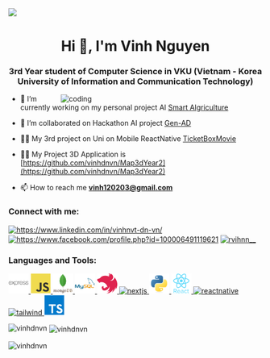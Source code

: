 
<img src="https://i.pinimg.com/originals/d0/d7/bb/d0d7bbada1102ab691f74678f4a9ccbb.png" width="full">
<h1 align="center">Hi 👋, I'm Vinh Nguyen</h1>
<h3 align="center">3rd Year student of Computer Science in VKU (Vietnam - Korea University of Information and Communication Technology)</h3>
<img align="right" alt="coding" width="400" src="https://i.pinimg.com/474x/84/aa/32/84aa3231c53ba911ed625eccc3376213.jpg"> 


- 🌱 I’m currently working on my personal project AI [Smart Algriculture](https://github.com/vinhdnvn/SmartAlgriculture)

- 👯 I’m collaborated on Hackathon AI project [Gen-AD](https://github.com/vinhdnvn/dev_fest2023)

- 👨‍💻 My 3rd project on Uni on Mobile ReactNative [TicketBoxMovie](https://github.com/vinhdnvn/be_dacs3.git)

- 👨‍💻 My Project 3D Application is [https://github.com/vinhdnvn/Map3dYear2](https://github.com/vinhdnvn/Map3dYear2)

- 📫 How to reach me **vinh120203@gmail.com**



<h3 align="left">Connect with me:</h3>
<p align="left">
<a href="https://linkedin.com/in/https://www.linkedin.com/in/vinhnvt-dn-vn/" target="blank"><img align="center" src="https://raw.githubusercontent.com/rahuldkjain/github-profile-readme-generator/master/src/images/icons/Social/linked-in-alt.svg" alt="https://www.linkedin.com/in/vinhnvt-dn-vn/" height="30" width="40" /></a>
<a href="https://fb.com/https://www.facebook.com/profile.php?id=100006491119621" target="blank"><img align="center" src="https://raw.githubusercontent.com/rahuldkjain/github-profile-readme-generator/master/src/images/icons/Social/facebook.svg" alt="https://www.facebook.com/profile.php?id=100006491119621" height="30" width="40" /></a>
<a href="https://instagram.com/rvihnn__" target="blank"><img align="center" src="https://raw.githubusercontent.com/rahuldkjain/github-profile-readme-generator/master/src/images/icons/Social/instagram.svg" alt="rvihnn__" height="30" width="40" /></a>
</p>

<h3 align="left">Languages and Tools:</h3>
<p align="left"> <a href="https://expressjs.com" target="_blank" rel="noreferrer"> <img src="https://raw.githubusercontent.com/devicons/devicon/master/icons/express/express-original-wordmark.svg" alt="express" width="40" height="40"/> </a> <a href="https://git-scm.com/" target="_blank" rel="noreferrer">  </a> <a href="https://developer.mozilla.org/en-US/docs/Web/JavaScript" target="_blank" rel="noreferrer"> <img src="https://raw.githubusercontent.com/devicons/devicon/master/icons/javascript/javascript-original.svg" alt="javascript" width="40" height="40"/> </a> <a href="https://www.mongodb.com/" target="_blank" rel="noreferrer"> <img src="https://raw.githubusercontent.com/devicons/devicon/master/icons/mongodb/mongodb-original-wordmark.svg" alt="mongodb" width="40" height="40"/> </a> <a href="https://www.mysql.com/" target="_blank" rel="noreferrer"> <img src="https://raw.githubusercontent.com/devicons/devicon/master/icons/mysql/mysql-original-wordmark.svg" alt="mysql" width="40" height="40"/> </a> <a href="https://nestjs.com/" target="_blank" rel="noreferrer"> <img src="https://raw.githubusercontent.com/devicons/devicon/master/icons/nestjs/nestjs-plain.svg" alt="nestjs" width="40" height="40"/> </a> <a href="https://nextjs.org/" target="_blank" rel="noreferrer"> <img src="https://cdn.worldvectorlogo.com/logos/nextjs-2.svg" alt="nextjs" width="40" height="40"/> </a> <a href="https://nodejs.org" target="_blank" rel="noreferrer">   </a> <a href="https://www.python.org" target="_blank" rel="noreferrer"> <img src="https://raw.githubusercontent.com/devicons/devicon/master/icons/python/python-original.svg" alt="python" width="40" height="40"/> </a> <a href="https://pytorch.org/" target="_blank" rel="noreferrer"> 
<!--   <img src="https://www.vectorlogo.zone/logos/pytorch/pytorch-icon.svg" alt="pytorch" width="40" height="40"/> </a> <a href="https://reactjs.org/" target="_blank" rel="noreferrer">  -->
  <img src="https://raw.githubusercontent.com/devicons/devicon/master/icons/react/react-original-wordmark.svg" alt="react" width="40" height="40"/> </a> <a href="https://reactnative.dev/" target="_blank" rel="noreferrer"> <img src="https://reactnative.dev/img/header_logo.svg" alt="reactnative" width="40" height="40"/> </a> <a href="https://redux.js.org" target="_blank" rel="noreferrer"> 
<!--   <img src="https://raw.githubusercontent.com/devicons/devicon/master/icons/redux/redux-original.svg" alt="redux" width="40" height="40"/> </a> <a href="https://tailwindcss.com/" target="_blank" rel="noreferrer">  -->
    <img src="https://www.vectorlogo.zone/logos/tailwindcss/tailwindcss-icon.svg" alt="tailwind" width="40" height="40"/> </a>  </a> <a href="https://www.typescriptlang.org/" target="_blank" rel="noreferrer"> <img src="https://raw.githubusercontent.com/devicons/devicon/master/icons/typescript/typescript-original.svg" alt="typescript" width="40" height="40"/> </a> </p>

<p><img align="left" src="https://github-readme-stats.vercel.app/api/top-langs?username=vinhdnvn&show_icons=true&locale=en&layout=compact" alt="vinhdnvn" /></p>

<p>&nbsp;<img align="center" src="https://github-readme-stats.vercel.app/api?username=vinhdnvn&show_icons=true&locale=en" alt="vinhdnvn" /></p>

<p><img align="center" src="https://github-readme-streak-stats.herokuapp.com/?user=vinhdnvn&" alt="vinhdnvn" /></p>
